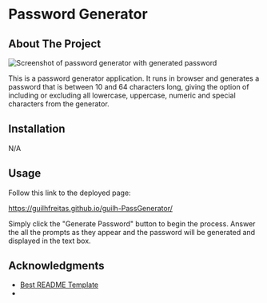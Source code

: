 <!-- Improved compatibility of back to top link: See: https://github.com/othneildrew/Best-README-Template/pull/73 -->
<a name="readme-top"></a>
<!--
*** Thanks for checking out the Best-README-Template. If you have a suggestion
*** that would make this better, please fork the repo and create a pull request
*** or simply open an issue with the tag "enhancement".
*** Don't forget to give the project a star!
*** Thanks again! Now go create something AMAZING! :D
-->
<br />

# Password Generator

<!-- ABOUT THE PROJECT -->
## About The Project

![Screenshot of password generator with generated password](images/screenshot.png)

This is a password generator application. It runs in browser and generates a password that is between 10 and 64 characters long, giving the option of including or excluding all lowercase, uppercase, numeric and special characters from the generator.

## Installation

N/A

<!-- USAGE EXAMPLES -->
## Usage

Follow this link to the deployed page:

https://guilhfreitas.github.io/guilh-PassGenerator/

Simply click the "Generate Password" button to begin the process. Answer the all the prompts as they appear and the password will be generated and displayed in the text box.

<!-- ACKNOWLEDGMENTS -->
## Acknowledgments

* [Best README Template](https://github.com/othneildrew/Best-README-Template/pull/73)
* 

